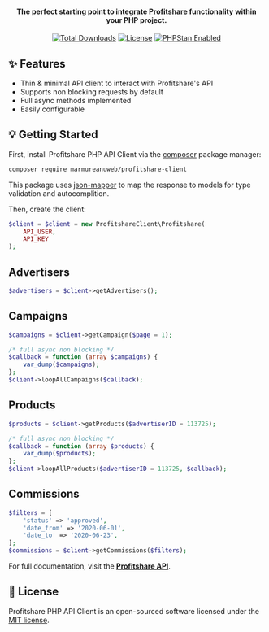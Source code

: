 <p style="text-align: center">
  <h4 align="center">The perfect starting point to integrate <a href="https://profitshare.ro/ target="_blank">Profitshare</a> functionality within your PHP project.</h4>
</p>

<p style="text-align: center">
    <a href="https://packagist.org/packages/catalin-ionut/profitshare-client"><img src="https://poser.pugx.org/catalin-ionut/profitshare-client/d/total.svg" alt="Total Downloads"></a>
    <a href="https://packagist.org/packages/catalin-ionut/profitshare-client"><img src="https://poser.pugx.org/catalin-ionut/profitshare-client/license.svg" alt="License"></a>
    <a href="https://phpstan.org/"><img src="https://img.shields.io/badge/PHPStan-enabled-brightgreen.svg?style=flat" alt="PHPStan Enabled"></a>
</p>

## ✨ Features

- Thin & minimal API client to interact with Profitshare's API
- Supports non blocking requests by default
- Full async methods implemented
- Easily configurable

## 💡 Getting Started

First, install Profitshare PHP API Client via the [composer](https://getcomposer.org/) package manager:
```bash
composer require marmureanuweb/profitshare-client
```
This package uses [json-mapper](https://packagist.org/packages/netresearch/jsonmapper) to map the response to models for type validation and autocomplition.

Then, create the client:
```php
$client = $client = new ProfitshareClient\Profitshare(
    API_USER,
    API_KEY
);
```

## Advertisers
```php
$advertisers = $client->getAdvertisers();
```

## Campaigns
```php
$campaigns = $client->getCampaign($page = 1);

/* full async non blocking */
$callback = function (array $campaigns) {
    var_dump($campaigns);
};
$client->loopAllCampaigns($callback);
```

## Products
```php
$products = $client->getProducts($advertiserID = 113725);

/* full async non blocking */
$callback = function (array $products) {
    var_dump($products);
};
$client->loopAllProducts($advertiserID = 113725, $callback);
```

## Commissions
```php
$filters = [
    'status' => 'approved',
    'date_from' => '2020-06-01',
    'date_to' => '2020-06-23',
];
$commissions = $client->getCommissions($filters);
```

For full documentation, visit the **[Profitshare API](https://app.profitshare.ro/files/pdf/api_affiliate.pdf)**.

## 📄 License

Profitshare PHP API Client is an open-sourced software licensed under the [MIT license](LICENSE.md).
